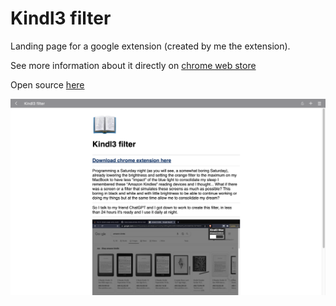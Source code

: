 # Kindl3 filter

Landing page for a google extension (created by me the extension).

See more information about it directly on <a href="https://chrome.google.com/webstore/detail/kindl3-filter/gipjennhlknidhdfmloibododpccgcdd">chrome web store</a>

Open source <a href="https://github.com/joaquinmetayer/kindl3filter/tree/master/kindl3filter">here</a>


<img src="./img/Screenshot 2023-02-26 at 11.09.51.png">
